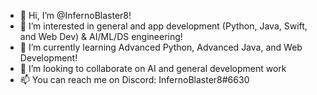 - 👋 Hi, I’m @InfernoBlaster8!
- 👀 I’m interested in general and app development (Python, Java, Swift, and Web Dev) & AI/ML/DS engineering!
- 🌱 I’m currently learning Advanced Python, Advanced Java, and Web Development!
- 💞️ I’m looking to collaborate on AI and general development work
- 📫 You can reach me on Discord: InfernoBlaster8#6630

<!---
InfernoBlaster8/InfernoBlaster8 is a ✨ special ✨ repository because its `README.md` (this file) appears on your GitHub profile.
You can click the Preview link to take a look at your changes.
--->
